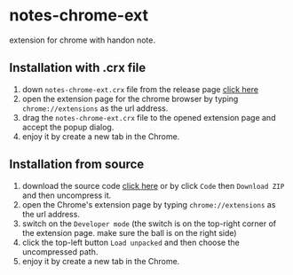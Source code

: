 # notes-chrome-ext
extension for chrome with handon note.

## Installation with .crx file

1. down `notes-chrome-ext.crx` file from the release page <a href="https://github.com/reed-lau/notes-chrome-ext/releases" target="_blank">click here</a>
2. open the extension page for the chrome browser by typing `chrome://extensions` as the url address.
3. drag the `notes-chrome-ext.crx` file to the opened extension page and accept the popup dialog.
5. enjoy it by create a new tab in the Chrome.

## Installation from source
1. download the source code <a href="https://github.com/reed-lau/notes-chrome-ext/archive/master.zip" target="_blank">click here</a> or by click `Code` then `Download ZIP` and then uncompress it.
2. open the Chrome's extension page by typing `chrome://extensions` as the url address.
3. switch on the `Developer mode` (the switch is on the top-right corner of the extension page. make sure the ball is on the right side)
3. click the top-left button `Load unpacked` and then choose the uncompressed path.
4. enjoy it by create a new tab in the Chrome.
